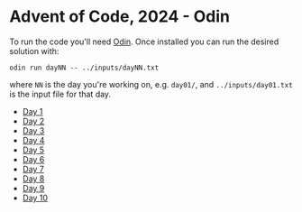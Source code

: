# Advent of Code, 2024 - Odin

To run the code you'll need [Odin](http://odin-lang.org/). Once installed you can run the desired solution with:

```
odin run dayNN -- ../inputs/dayNN.txt
```

where `NN` is the day you're working on, e.g. `day01/`, and `../inputs/day01.txt` is the input file for that day.

- [Day 1](./day01/main.odin)
- [Day 2](./day02/main.odin)
- [Day 3](./day03/main.odin)
- [Day 4](./day04/main.odin)
- [Day 5](./day05/main.odin)
- [Day 6](./day06/main.odin)
- [Day 7](./day07/main.odin)
- [Day 8](./day08/main.odin)
- [Day 9](./day09/main.odin)
- [Day 10](./day10/main.odin)
